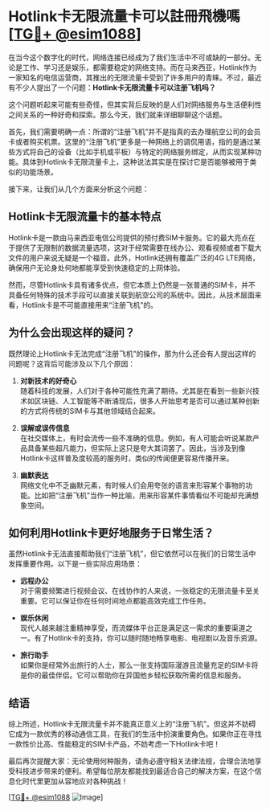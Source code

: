 # Hotlink卡无限流量卡可以註冊飛機嗎 [[TG💪+ @esim1088](https://t.me/s/esim1088)]

在当今这个数字化的时代，网络连接已经成为了我们生活中不可或缺的一部分。无论是工作、学习还是娱乐，都需要稳定的网络支持。而在马来西亚，Hotlink作为一家知名的电信运营商，其推出的无限流量卡受到了许多用户的青睐。不过，最近有不少人提出了一个问题：**Hotlink卡无限流量卡可以注册飞机吗？**

这个问题听起来可能有些奇怪，但其实背后反映的是人们对网络服务与生活便利性之间关系的一种好奇和探索。那么今天，我们就来详细聊聊这个话题。

首先，我们需要明确一点：所谓的“注册飞机”并不是指真的去办理航空公司的会员卡或者购买机票。这里的“注册飞机”更多是一种网络上的调侃用语，指的是通过某些方式将自己的设备（比如手机或平板）与特定的网络服务绑定，从而实现某种功能。具体到Hotlink卡无限流量卡上，这种说法其实是在探讨它是否能够被用于类似的功能场景。

接下来，让我们从几个方面来分析这个问题：

## Hotlink卡无限流量卡的基本特点

Hotlink卡是一款由马来西亚电信公司提供的预付费SIM卡服务。它的最大亮点在于提供了无限制的数据流量选项，这对于经常需要在线办公、观看视频或者下载大文件的用户来说无疑是一个福音。此外，Hotlink还拥有覆盖广泛的4G LTE网络，确保用户无论身处何地都能享受到快速稳定的上网体验。

然而，尽管Hotlink卡具有诸多优点，但它本质上仍然是一张普通的SIM卡，并不具备任何特殊的技术手段可以直接关联到航空公司的系统中。因此，从技术层面来看，Hotlink卡是不可能直接用来“注册飞机”的。

## 为什么会出现这样的疑问？

既然理论上Hotlink卡无法完成“注册飞机”的操作，那为什么还会有人提出这样的问题呢？这背后可能涉及以下几个原因：

1. **对新技术的好奇心**  
   随着科技的发展，人们对于各种可能性充满了期待。尤其是在看到一些新兴技术如区块链、人工智能等不断涌现后，很多人开始思考是否可以通过某种创新的方式将传统的SIM卡与其他领域结合起来。

2. **误解或误传信息**  
   在社交媒体上，有时会流传一些不准确的信息。例如，有人可能会听说某款产品具备某些超凡能力，但实际上这只是夸大其词罢了。因此，当涉及到像Hotlink卡这样普及度较高的服务时，类似的传闻便更容易传播开来。

3. **幽默表达**  
   网络文化中不乏幽默元素，有时候人们会用夸张的语言来形容某个事物的功能。比如把“注册飞机”当作一种比喻，用来形容某件事情看似不可能却充满想象空间。

## 如何利用Hotlink卡更好地服务于日常生活？

虽然Hotlink卡无法直接帮助我们“注册飞机”，但它依然可以在我们的日常生活中发挥重要作用。以下是一些实际应用场景：

- **远程办公**  
  对于需要频繁进行视频会议、在线协作的人来说，一张稳定的无限流量卡至关重要。它可以保证你在任何时间地点都能高效完成工作任务。
  
- **娱乐休闲**  
  现代人越来越注重精神享受，而流媒体平台正是满足这一需求的重要渠道之一。有了Hotlink卡的支持，你可以随时随地畅享电影、电视剧以及音乐资源。

- **旅行助手**  
  如果你是经常外出旅行的人士，那么一张支持国际漫游且流量充足的SIM卡将是你的最佳伴侣。它可以帮助你在异国他乡轻松获取所需的信息和服务。

## 结语

综上所述，Hotlink卡无限流量卡并不能真正意义上的“注册飞机”。但这并不妨碍它成为一款优秀的移动通信工具，在我们的生活中扮演重要角色。如果你正在寻找一款性价比高、性能稳定的SIM卡产品，不妨考虑一下Hotlink卡吧！

最后再次提醒大家：无论使用何种服务，请务必遵守相关法律法规，合理合法地享受科技进步带来的便利。希望每位朋友都能找到最适合自己的解决方案，在这个信息化时代里更加从容地应对各种挑战！

[[TG💪+ @esim1088](https://t.me/s/esim1088) ![Image](https://i.postimg.cc/4NQfJmqS/Snipaste-2025-05-13-00-14-12.png)]
